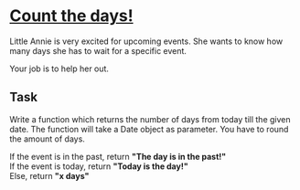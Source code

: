 # [Count the days!](https://www.codewars.com/kata/count-the-days "https://www.codewars.com/kata/5837fd7d44ff282acd000157")

Little Annie is very excited for upcoming events. She wants to know how many days she has to wait for a specific event.

Your job is to help her out. 

## Task

Write a function which returns the number of days from today till the given date. The function will take a Date object as parameter.
You have to round the amount of days.

If the event is in the past, return <b>"The day is in the past!"</b> <br>
If the event is today, return <b>"Today is the day!"</b> <br>
Else, return <b>"x days"</b>
